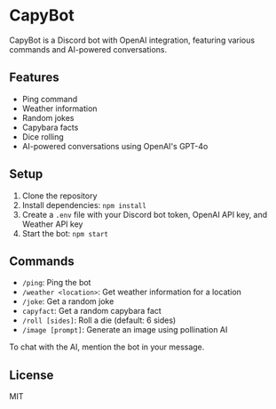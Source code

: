 # CapyBot

CapyBot is a Discord bot with OpenAI integration, featuring various commands and AI-powered conversations.

## Features

- Ping command
- Weather information
- Random jokes
- Capybara facts
- Dice rolling
- AI-powered conversations using OpenAI's GPT-4o

## Setup

1. Clone the repository
2. Install dependencies: `npm install`
3. Create a `.env` file with your Discord bot token, OpenAI API key, and Weather API key
4. Start the bot: `npm start`

## Commands

- `/ping`: Ping the bot
- `/weather <location>`: Get weather information for a location
- `/joke`: Get a random joke
- `capyfact`: Get a random capybara fact
- `/roll [sides]`: Roll a die (default: 6 sides)
- `/image [prompt]`: Generate an image using pollination AI

To chat with the AI, mention the bot in your message.

## License

MIT
